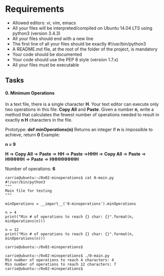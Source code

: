 # Requirements

* Allowed editors: vi, vim, emacs
* All your files will be interpreted/compiled on Ubuntu 14.04 LTS using python3 (version 3.4.3)
* All your files should end with a new line
* The first line of all your files should be exactly #!/usr/bin/python3
* A README.md file, at the root of the folder of the project, is mandatory
* Your code should be documented
* Your code should use the PEP 8 style (version 1.7.x)
* All your files must be executable
## Tasks
#### 0. Minimum Operations

In a text file, there is a single character **H**. Your text editor can execute only two operations in this file: **Copy All** and **Paste**. Given a number **n**, write a method that calculates the fewest number of operations needed to result in exactly **n H** characters in the file.

Prototype: **def minOperations(n)**
Returns an integer
If **n** is impossible to achieve, return **0**
Example:

**n = 9**

**H** => **Copy All** => **Paste** => **HH** => **Paste** =>**HHH** => **Copy All** => **Paste** => **HHHHHH** => **Paste** => **HHHHHHHHH**

Number of operations: **6**
```
carrie@ubuntu:~/0x02-minoperations$ cat 0-main.py
#!/usr/bin/python3
"""
Main file for testing
"""

minOperations = __import__('0-minoperations').minOperations

n = 4
print("Min # of operations to reach {} char: {}".format(n, minOperations(n)))

n = 12
print("Min # of operations to reach {} char: {}".format(n, minOperations(n)))

carrie@ubuntu:~/0x02-minoperations$
```
```
carrie@ubuntu:~/0x02-minoperations$ ./0-main.py
Min number of operations to reach 4 characters: 4
Min number of operations to reach 12 characters: 7
carrie@ubuntu:~/0x02-minoperations$
```
